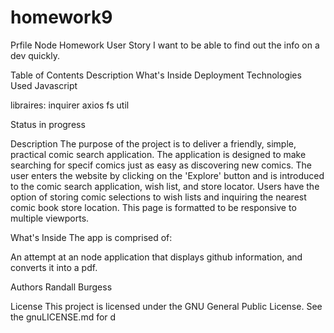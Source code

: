 # homework9
Prfile Node Homework
User Story
I want to be able to find out the info on a dev quickly.


Table of Contents
Description
What's Inside
Deployment
Technologies Used
Javascript

libraires:
inquirer
axios
fs
util

Status
in progress

Description
The purpose of the project is to deliver a friendly, simple, practical comic search application. The application is designed to make searching for specif comics just as easy as discovering new comics. The user enters the website by clicking on the 'Explore' button and is introduced to the comic search application, wish list, and store locator. Users have the option of storing comic selections to wish lists and inquiring the nearest comic book store location. This page is formatted to be responsive to multiple viewports.

What's Inside
The app is comprised of:

An attempt at an node application that displays github information, and converts it into a pdf.


Authors
Randall Burgess

License
This project is licensed under the GNU General Public License. See the gnuLICENSE.md for d
